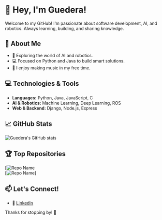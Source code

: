 # 👋 Hey, I'm Guedera!  

Welcome to my GitHub! I'm passionate about software development, AI, and robotics. Always learning, building, and sharing knowledge.  

## 🚀 About Me  

- 🤖 Exploring the world of AI and robotics.  
- 💻 Focused on Python and Java to build smart solutions.  
- 🎵 I enjoy making music in my free time.   

## 💻 Technologies & Tools  

- **Languages:** Python, Java, JavaScript, C
- **AI & Robotics:** Machine Learning, Deep Learning, ROS  
- **Web & Backend:** Django, Node.js, Express

## 📈 GitHub Stats  

![Guedera's GitHub stats](https://github-readme-stats.vercel.app/api?username=guedera&show_icons=true&theme=radical)  

## 🏆 Top Repositories  

[![Repo Name](https://github.com/guedera/Rockets)  
[![Repo Name](https://github.com/guedera/matmultegk)]  

## 📫 Let's Connect!  

- 💼 [LinkedIn](https://www.linkedin.com/in/guilherme-guedes-026395198/)  

Thanks for stopping by! 🚀  
